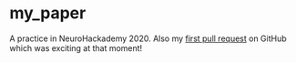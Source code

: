 # my_paper

A practice in NeuroHackademy 2020. Also my [first pull request](https://github.com/yukaizou2015/my_paper/pull/1) on GitHub which was exciting at that moment!
